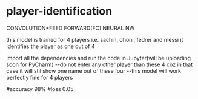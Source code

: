 # player-identification
CONVOLUTION+FEED FORWARD(FC) NEURAL NW

this model is trained for 4 players i.e. sachin, dhoni, fedrer and messi
it identifies the player as one out of 4

import all the dependencies and run the code in Jupyter(will be uploading soon for PyCharm)
--do not enter any other player than these 4 coz in that case it will stil show one name out of these four
--this model will work perfectly fine for 4 players

#accuracy 98%
#loss 0.05
